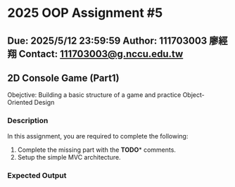 # 2025 OOP Assignment #5
Due: 2025/5/12 23:59:59
Author: 111703003 廖經翔
Contact: 111703003@g.nccu.edu.tw
--

## 2D Console Game (Part1)

Obejctive: Building a basic structure of a game and practice Object-Oriented Design

### Description

In this assignment, you are required to complete the following:
1. Complete the missing part with the **TODO*** comments.
2. Setup the simple MVC architecture.

### Expected Output
